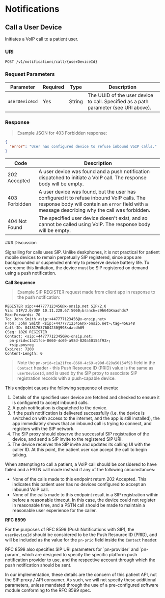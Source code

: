 # Notifications




## Call a User Device

Initiates a VoIP call to a patient user.

### URI

`POST /v1/notifications/call/{userDeviceId}`

### Request Parameters

Parameter | Required | Type | Description
--------- | -------- | ---- | -----------
`userDeviceId` | Yes | String | The UUID of the user device to call. Specified as a path parameter (see URI above).

### Response

> Example JSON for 403 Forbidden response:

```json
{
  "error": "User has configured device to refuse inbound VoIP calls."
}
```

Code | Description
---- | -----------
202 Accepted | A user device was found and a push notification dispatched to initiate a VoIP call. The response body will be empty.
403 Forbidden | A user device was found, but the user has configured it to refuse inbound VoIP calls. The response body will contain an `error` field with a message describing why the call was forbidden.
404 Not Found | The specified user device doesn't exist, and so cannot be called using VoIP. The response body will be empty.

### Discussion

Signalling for calls uses SIP. Unlike deskphones, it is not practical for patient mobile devices to remain perpetually SIP registered, since apps are backgrounded or suspended entirely to preserve device battery life. To overcome this limitation, the device must be SIP registered on demand using a push notification.

**Call Sequence**

> Example SIP REGISTER request made from client app in response to the push notification:

```http
REGISTER sip:+447777123456@x-onsip.net SIP/2.0
Via: SIP/2.0/UDP 10.11.228.67:5060;branch=z9hG4bKnashds7
Max-Forwards: 70
To: John Smith <sip:+447777123456@x-onsip.net>
From: John Smith <sip:+447777123456@x-onsip.net>;tag=456248
Call-ID: 843817637684230@998sdasdh09
CSeq: 1826 REGISTER
Contact: <sip:+447777123456@x-onsip.net;
  pn-prid=c1a21fce-8660-4c69-a98d-820a50154f93>;
  +sip.pnsreg
Expires: 7200
Content-Length: 0
```

> Note the `pn-prid=c1a21fce-8660-4c69-a98d-820a50154f93` field in the `Contact` header - this Push Resource ID (PRID) value is the same as `userDeviceId`, and is used by the SIP proxy to associate SIP registration records with a push-capable device.

This endpoint causes the following sequence of events:

  1. Details of the specified user device are fetched and checked to ensure it is configured to accept inbound calls.
  2. A push notification is dispatched to the device.
  3. If the push notification is delivered successfully (i.e. the device is switched on with access to the internet, and the app is still installed), the app immediately shows that an inbound call is trying to connect, and registers with the SIP network.
  4. The SIP proxy should observe the successful SIP registration of the device, and send a SIP invite to the registered SIP URI.
  5. The device receives the SIP invite and updates its calling UI with the caller ID. At this point, the patient user can accept the call to begin talking.

When attempting to call a patient, a VoIP call should be considered to have failed and a PSTN call made instead if any of the following circumstances:

  - None of the calls made to this endpoint return 202 Accepted. This indicates this patient user has no devices configured to accept an inbound VoIP call.
  - None of the calls made to this endpoint result in a SIP registration within before a reasonable timeout. In this case, the device could not register in reasonable time, and a PSTN call should be made to maintain a reasonable user experience for the caller.

**RFC 8599**

For the purposes of RFC 8599 (Push Notifications with SIP), the `userDeviceId` should be considered to be the Push Resource ID (PRID), and will be included as the value for the `pn-prid` field inside the `Contact` header.

<aside class="notice">
RFC 8599 also specifies SIP URI parameters for `pn-provider` and `pn-param`, which are designed to specify the specific platform push notification provider to use, and the respective account through which the push notification should be sent.

In our implementation, these details are the concern of this patient API, not the SIP proxy / API consumer. As such, we will not specify these additional parameters, unless mandated through the use of a pre-configured software module conforming to the RFC 8599 spec.
</aside>